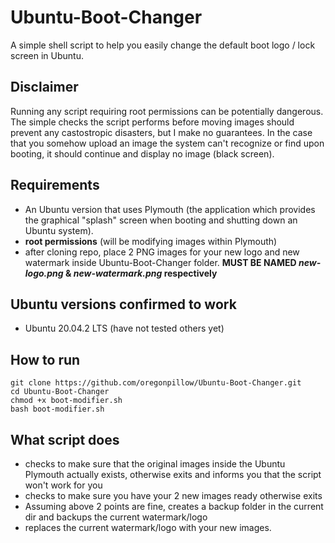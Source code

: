 # Ubuntu-Boot-Changer
A simple shell script to help you easily change the default boot logo / lock screen in Ubuntu.


## Disclaimer
Running any script requiring root permissions can be potentially dangerous. The simple checks the script performs before moving images should prevent any castostropic disasters, but I make no guarantees.
In the case that you somehow upload an image the system can't recognize or find upon booting, it should continue and display no image (black screen).


## Requirements
- An Ubuntu version that uses Plymouth (the application which provides the graphical "splash" screen when booting and shutting down an Ubuntu system).
- **root permissions** (will be modifying images within Plymouth)
- after cloning repo, place 2 PNG images for your new logo and new watermark inside Ubuntu-Boot-Changer folder. **MUST BE NAMED *new-logo.png* & *new-watermark.png* respectively**


## Ubuntu versions confirmed to work
- Ubuntu 20.04.2 LTS (have not tested others yet)

## How to run

```
git clone https://github.com/oregonpillow/Ubuntu-Boot-Changer.git
cd Ubuntu-Boot-Changer
chmod +x boot-modifier.sh
bash boot-modifier.sh
```

## What script does
- checks to make sure that the original images inside the Ubuntu Plymouth actually exists, otherwise exits and informs you that the script won't work for you
- checks to make sure you have your 2 new images ready otherwise exits
- Assuming above 2 points are fine, creates a backup folder in the current dir and backups the current watermark/logo
- replaces the current watermark/logo with your new images.

